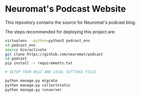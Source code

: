# Neuromat's Podcast Website

This repository contains the source for Neuromat's podcast blog.


The steps recommended for deploying this project are:

``` bash
virtualenv --python=python3 podcast_env
cd podcast_env
source bin/activate
git clone https://github.com/neuromat/podcast
cd podcast
pip install -r requirements.txt

# SETUP YOUR WSGI AND LOCAL SETTINGS FILES

python manage.py migrate
python manage.py collectstatic
python manage.py runserver
```
